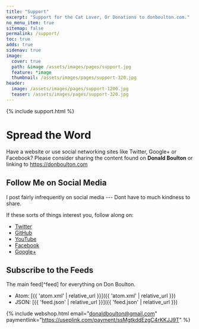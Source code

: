 ```yaml
---
title: "Support"
excerpt: "Support for the Cat Lover, Or Donations to donboulton.com."
no_menu_item: true
sitemap: false
permalink: /support/
toc: true
adds: true
sidenav: true
image:
  cover: true
  path: &image /assets/images/pages/support.jpg
  feature: *image
  thumbnail: /assets/images/pages/support-320.jpg
header:
  image: /assets/images/pages/support-1200.jpg
  teaser: /assets/images/pages/support-320.jpg
---
```


{% include support.html %}

# Spread the Word

Have a website or use social networking sites like Twitter, Google+ or Facebook? Please consider sharing the content found on **Donald Boulton** or linking to <https://donboulton.com>

## Follow Me on Social Media

I post fairly infrequently on social media --- Dont have to much kindness to share.

If these sorts of things interest you, follow along on:

- [Twitter](https://twitter.com/donboulton)
- [GitHub](https://github.com/donaldboulton)
- [YouTube](https://www.youtube.com/user/anotherjpeg)
- [Facebook](https://www.facebook.com/donboulton)
- [Google+](https://plus.google.com/+DonaldBoulton)

## Subscribe to the Feeds

The main feed[^feed] for everything on Don Boulton.

- Atom: [{{ 'atom.xml' | relative_url }}]({{ 'atom.xml' | relative_url }})
- JSON: [{{ 'feed.json' | relative_url }}]({{ 'feed.json' | relative_url }})

{% include webshop.html email="donaldboulton@gmail.com" paymentlink="https://useplink.com/payment/ssMgtkddEzgC4rKKJJ9T" %}